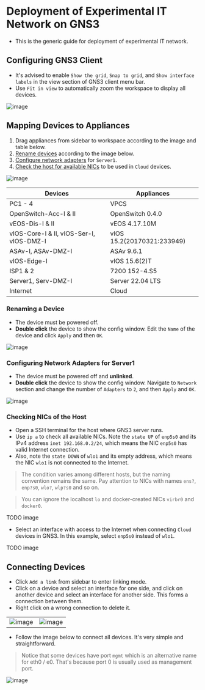 # Deployment of Experimental IT Network on GNS3

- This is the generic guide for deployment of experimental IT network.

## Configuring GNS3 Client

- It's advised to enable `Show the grid`, `Snap to grid`, and `Show interface labels` in the view section of GNS3 client menu bar.
- Use `Fit in view` to automatically zoom the workspace to display all devices.

![image](https://user-images.githubusercontent.com/69375071/210214869-4f799ce6-8802-4d91-9067-09c19aedb078.png)

## Mapping Devices to Appliances

1. Drag appliances from sidebar to workspace according to the image and table below.
2. [Rename devices](#renaming-a-device) according to the image below.
3. [Configure network adapters](#configuring-network-adapters-for-server1) for `Server1`.
4. [Check the host for available NICs](#checking-nics-of-the-host) to be used in `Cloud` devices.

![image](https://user-images.githubusercontent.com/69375071/210197317-12a7553f-9dea-4a2c-9336-2f2b721b06b8.png)

| Devices | Appliances |
| --- | --- |
| PC1 - 4 | VPCS |
| OpenSwitch-Acc-I & II | OpenSwitch 0.4.0 |
| vEOS-Dis-I & II | vEOS 4.17.10M |
| vIOS-Core-I & II, vIOS-Ser-I, vIOS-DMZ-I | vIOS 15.2(20170321:233949) |
| ASAv-I, ASAv-DMZ-I | ASAv 9.6.1 |
| vIOS-Edge-I | vIOS 15.6(2)T |
| ISP1 & 2 | 7200 152-4.S5 |
| Server1, Serv-DMZ-I | Server 22.04 LTS |
| Internet | Cloud |

### Renaming a Device

- The device must be powered off.
- **Double click** the device to show the config window. Edit the `Name` of the device and click `Apply` and then `OK`.

![image](https://user-images.githubusercontent.com/69375071/210249045-e5e70657-af20-414f-89ce-3a11b2bf9a28.png)

### Configuring Network Adapters for Server1

- The device must be powered off and **unlinked**.
- **Double click** the device to show the config window. Navigate to `Network` section and change the number of `Adapters` to `2`, and then `Apply` and `OK`.

![image](https://user-images.githubusercontent.com/69375071/210222657-c5b86044-892c-4361-bd01-bb292984a7bb.png)

### Checking NICs of the Host

- Open a SSH terminal for the host where GNS3 server runs.
- Use `ip a` to check all available NICs. Note the `state UP` of `enp5s0` and its IPv4 address `inet 192.168.0.2/24`, which means the NIC `enp5s0` has valid Internet connection.
- Also, note the `state DOWN` of `wlo1` and its empty address, which means the NIC `wlo1` is not connected to the Internet.

> The condition varies among different hosts, but the naming convention remains the same. Pay attention to NICs with names `ens?`, `enp?s0`, `wlo?`, `wlp?s0` and so on.

> You can ignore the localhost `lo` and docker-created NICs `virbr0` and `docker0`.

TODO image

- Select an interface with access to the Internet when connecting `Cloud` devices in GNS3. In this example, select `enp5s0` instead of `wlo1`.

TODO image

## Connecting Devices

- Click `Add a link` from sidebar to enter linking mode.
- Click on a device and select an interface for one side, and click on another device and select an interface for another side. This forms a connection between them.
- Right click on a wrong connection to delete it.

|||
|-|-|
|![image](https://user-images.githubusercontent.com/69375071/210214930-29754228-799d-4b3f-82c0-2c9ed049e078.png)|![image](https://user-images.githubusercontent.com/69375071/210214939-7ba60df6-5270-4294-9799-7b48161fa01b.png)|

- Follow the image below to connect all devices. It's very simple and straightforward.
> Notice that some devices have port `mgmt` which is an alternative name for eth0 / e0. That's because port 0 is usually used as management port.

![image](https://user-images.githubusercontent.com/69375071/210222682-ff2e0d4b-101a-4ed2-b300-6f1c98e9e1c8.png)
